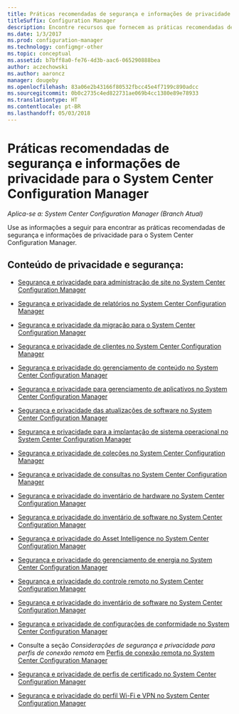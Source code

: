 ```yaml
---
title: Práticas recomendadas de segurança e informações de privacidade
titleSuffix: Configuration Manager
description: Encontre recursos que fornecem as práticas recomendadas de segurança e informações de privacidade para o System Center Configuration Manager.
ms.date: 1/3/2017
ms.prod: configuration-manager
ms.technology: configmgr-other
ms.topic: conceptual
ms.assetid: b7bff8a0-fe76-4d3b-aac6-065290888bea
author: aczechowski
ms.author: aaroncz
manager: dougeby
ms.openlocfilehash: 83a06e2b43166f80532fbcc45e4f7199c890adcc
ms.sourcegitcommit: 0b0c2735c4ed822731ae069b4cc1380e89e78933
ms.translationtype: HT
ms.contentlocale: pt-BR
ms.lasthandoff: 05/03/2018
---
```

# <a name="security-best-practices-and-privacy-information-for-system-center-configuration-manager"></a>Práticas recomendadas de segurança e informações de privacidade para o System Center Configuration Manager

*Aplica-se a: System Center Configuration Manager (Branch Atual)*

Use as informações a seguir para encontrar as práticas recomendadas de segurança e informações de privacidade para o System Center Configuration Manager.  

## <a name="security-and-privacy-content"></a>Conteúdo de privacidade e segurança:  

-   [Segurança e privacidade para administração de site no System Center Configuration Manager](../../../core/plan-design/hierarchy/security-and-privacy-for-site-administration.md)  

-   [Segurança e privacidade de relatórios no System Center Configuration Manager](../../../core/servers/manage/security-and-privacy-for-reporting.md)  

-   [Segurança e privacidade da migração para o System Center Configuration Manager](../../../core/migration/security-and-privacy-for-migration.md)  

-   [Segurança e privacidade de clientes no System Center Configuration Manager](../../../core/clients/deploy/plan/security-and-privacy-for-clients.md)  

-   [Segurança e privacidade do gerenciamento de conteúdo no System Center Configuration Manager](../../../core/plan-design/hierarchy/security-and-privacy-for-content-management.md)  

-   [Segurança e privacidade para gerenciamento de aplicativos no System Center Configuration Manager](../../../apps/plan-design/security-and-privacy-for-application-management.md)  

-   [Segurança e privacidade das atualizações de software no System Center Configuration Manager](../../../sum/plan-design/security-and-privacy-for-software-updates.md)  

-   [Segurança e privacidade para a implantação de sistema operacional no System Center Configuration Manager](../../../osd/plan-design/security-and-privacy-for-operating-system-deployment.md)  

-   [Segurança e privacidade de coleções no System Center Configuration Manager](../../../core/clients/manage/collections/security-and-privacy-for-collections.md)  

-   [Segurança e privacidade de consultas no System Center Configuration Manager](../../../core/servers/manage/security-and-privacy-for-queries.md)  

-   [Segurança e privacidade do inventário de hardware no System Center Configuration Manager](../../../core/clients/manage/inventory/security-and-privacy-for-hardware-inventory.md)  

-   [Segurança e privacidade do inventário de software no System Center Configuration Manager](../../../core/clients/manage/inventory/security-and-privacy-for-software-inventory.md)  

-   [Segurança e privacidade do Asset Intelligence no System Center Configuration Manager](../../../core/clients/manage/asset-intelligence/security-and-privacy-for-asset-intelligence.md)  

-   [Segurança e privacidade do gerenciamento de energia no System Center Configuration Manager](../../../core/clients/manage/power/security-and-privacy-for-power-management.md)  

-   [Segurança e privacidade do controle remoto no System Center Configuration Manager](../../../core/clients/manage/remote-control/security-and-privacy-for-remote-control.md)  

-   [Segurança e privacidade do inventário de software no System Center Configuration Manager](../../../core/clients/manage/inventory/security-and-privacy-for-software-inventory.md)  

-   [Segurança e privacidade de configurações de conformidade no System Center Configuration Manager](../../../compliance/plan-design/security-and-privacy-for-compliance-settings.md)  

-   Consulte a seção *Considerações de segurança e privacidade para perfis de conexão remota* em [Perfis de conexão remota no System Center Configuration Manager](/sccm/compliance/deploy-use/create-remote-connection-profiles)  

-   [Segurança e privacidade de perfis de certificado no System Center Configuration Manager](../../../protect/plan-design/security-and-privacy-for-certificate-profiles.md)  

-   [Segurança e privacidade do perfil Wi-Fi e VPN no System Center Configuration Manager](../../../protect/plan-design/security-and-privacy-for-wifi-vpn-profiles.md)  
